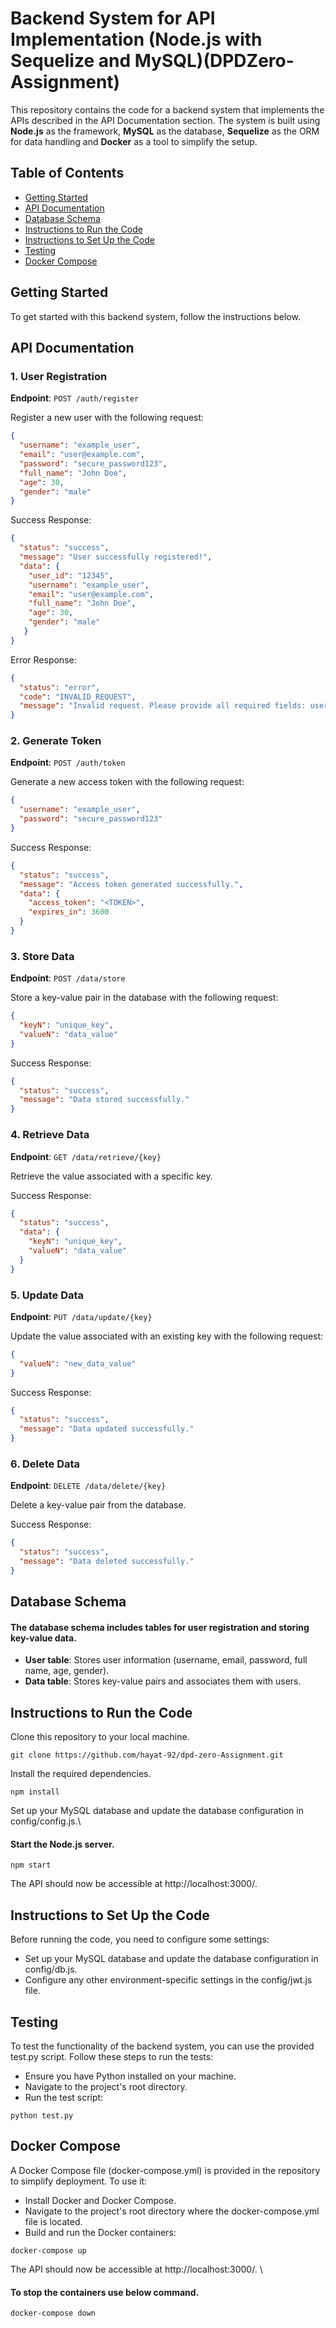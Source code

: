 # Backend System for API Implementation (Node.js with Sequelize and MySQL)(DPDZero-Assignment)

This repository contains the code for a backend system that implements the APIs described in the API Documentation section. The system is built using **Node.js** as the framework, **MySQL** as the database, **Sequelize** as the ORM for data handling and **Docker** as a tool to simplify the setup.

## Table of Contents
- [Getting Started](#getting-started)
- [API Documentation](#api-documentation)
- [Database Schema](#database-schema)
- [Instructions to Run the Code](#installation)
- [Instructions to Set Up the Code](#configuration)
- [Testing](#running-the-code)
- [Docker Compose](#docker-compose)
## Getting Started

To get started with this backend system, follow the instructions below.

## API Documentation

### 1. User Registration

**Endpoint**: `POST /auth/register`

Register a new user with the following request:

```json
{
  "username": "example_user",
  "email": "user@example.com",
  "password": "secure_password123",
  "full_name": "John Doe",
  "age": 30,
  "gender": "male"
}
```

Success Response:
```json 
{
  "status": "success",
  "message": "User successfully registered!",
  "data": {
    "user_id": "12345",
    "username": "example_user",
    "email": "user@example.com",
    "full_name": "John Doe",
    "age": 30,
    "gender": "male"
   }
}
```
Error Response:
```json
{
  "status": "error",
  "code": "INVALID_REQUEST",
  "message": "Invalid request. Please provide all required fields: username, email, password, full_name."
}
```


### 2. Generate Token

**Endpoint**: `POST /auth/token`

Generate a new access token with the following request:

```json
{
  "username": "example_user",
  "password": "secure_password123"
}
```

Success Response:
```json 
{
  "status": "success",
  "message": "Access token generated successfully.",
  "data": {
    "access_token": "<TOKEN>",
    "expires_in": 3600
  }
}
```

### 3. Store Data

**Endpoint**: `POST /data/store`

Store a key-value pair in the database with the following request:

```json
{
  "keyN": "unique_key",
  "valueN": "data_value"
}
```

Success Response:
```json 
{
  "status": "success",
  "message": "Data stored successfully."
}
```
### 4. Retrieve Data

**Endpoint**: `GET /data/retrieve/{key}`

Retrieve the value associated with a specific key.

Success Response:
```json 
{
  "status": "success",
  "data": {
    "keyN": "unique_key",
    "valueN": "data_value"
  }
}
```
### 5. Update Data

**Endpoint**: `PUT /data/update/{key}`

Update the value associated with an existing key with the following request:

```json
{
  "valueN": "new_data_value"
}
```

Success Response:
```json 
{
  "status": "success",
  "message": "Data updated successfully."
}
```
### 6. Delete Data

**Endpoint**: `DELETE /data/delete/{key}`

Delete a key-value pair from the database.

Success Response:
```json 
{
  "status": "success",
  "message": "Data deleted successfully."
}
```
## Database Schema
#### The database schema includes tables for user registration and storing key-value data.
- **User table**: Stores user information (username, email, password, full name, age, gender).
- **Data table**: Stores key-value pairs and associates them with users.

## Instructions to Run the Code
Clone this repository to your local machine.
```
git clone https://github.com/hayat-92/dpd-zero-Assignment.git
```
Install the required dependencies.
```
npm install
```
Set up your MySQL database and update the database configuration in config/config.js.\
#### Start the Node.js server.
```
npm start
```
The API should now be accessible at http://localhost:3000/.

## Instructions to Set Up the Code
Before running the code, you need to configure some settings:
- Set up your MySQL database and update the database configuration in config/db.js.
- Configure any other environment-specific settings in the config/jwt.js file.
## Testing
To test the functionality of the backend system, you can use the provided test.py script. Follow these steps to run the tests:
- Ensure you have Python installed on your machine.
- Navigate to the project's root directory.
- Run the test script:
```
python test.py
```

## Docker Compose
A Docker Compose file (docker-compose.yml) is provided in the repository to simplify deployment. To use it:
- Install Docker and Docker Compose.
- Navigate to the project's root directory where the docker-compose.yml file is located.
- Build and run the Docker containers:
```
docker-compose up
```
The API should now be accessible at http://localhost:3000/. \
#### To stop the containers use below command.
```
docker-compose down
```
